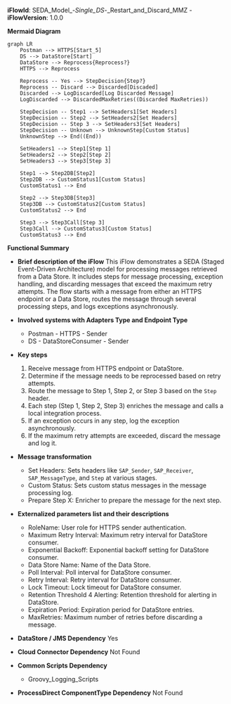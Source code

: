 **iFlowId**: SEDA_Model_-_Single_DS_-_Restart_and_Discard_MMZ - **iFlowVersion**: 1.0.0

**Mermaid Diagram**
```mermaid
graph LR
    Postman --> HTTPS[Start_5]
    DS --> DataStore[Start]
    DataStore --> Reprocess{Reprocess?}
    HTTPS --> Reprocess

    Reprocess -- Yes --> StepDecision{Step?}
    Reprocess -- Discard --> Discarded[Discaded]
    Discarded --> LogDiscarded[Log Discarded Message]
    LogDiscarded --> DiscardedMaxRetries((Discarded MaxRetries))

    StepDecision -- Step1 --> SetHeaders1[Set Headers]
    StepDecision -- Step2 --> SetHeaders2[Set Headers]
    StepDecision -- Step 3 --> SetHeaders3[Set Headers]
    StepDecision -- Unknown --> UnknownStep[Custom Status]
    UnknownStep --> End((End))

    SetHeaders1 --> Step1[Step 1]
    SetHeaders2 --> Step2[Step 2]
    SetHeaders3 --> Step3[Step 3]

    Step1 --> Step2DB[Step2]
    Step2DB --> CustomStatus1[Custom Status]
    CustomStatus1 --> End

    Step2 --> Step3DB[Step3]
    Step3DB --> CustomStatus2[Custom Status]
    CustomStatus2 --> End

    Step3 --> Step3Call[Step 3]
    Step3Call --> CustomStatus3[Custom Status]
    CustomStatus3 --> End
```

**Functional Summary**
- **Brief description of the iFlow**
This iFlow demonstrates a SEDA (Staged Event-Driven Architecture) model for processing messages retrieved from a Data Store. It includes steps for message processing, exception handling, and discarding messages that exceed the maximum retry attempts. The flow starts with a message from either an HTTPS endpoint or a Data Store, routes the message through several processing steps, and logs exceptions asynchronously.

- **Involved systems with Adapters Type and Endpoint Type**
    - Postman - HTTPS - Sender
    - DS - DataStoreConsumer - Sender

- **Key steps**
    1. Receive message from HTTPS endpoint or DataStore.
    2. Determine if the message needs to be reprocessed based on retry attempts.
    3. Route the message to Step 1, Step 2, or Step 3 based on the `Step` header.
    4. Each step (Step 1, Step 2, Step 3) enriches the message and calls a local integration process.
    5. If an exception occurs in any step, log the exception asynchronously.
    6. If the maximum retry attempts are exceeded, discard the message and log it.

- **Message transformation**
    - Set Headers: Sets headers like `SAP_Sender`, `SAP_Receiver`, `SAP_MessageType`, and `Step` at various stages.
    - Custom Status: Sets custom status messages in the message processing log.
    - Prepare Step X: Enricher to prepare the message for the next step.

- **Externalized parameters list and their descriptions**
    - RoleName: User role for HTTPS sender authentication.
    - Maximum Retry Interval: Maximum retry interval for DataStore consumer.
    - Exponential Backoff: Exponential backoff setting for DataStore consumer.
    - Data Store Name: Name of the Data Store.
    - Poll Interval: Poll interval for DataStore consumer.
    - Retry Interval: Retry interval for DataStore consumer.
    - Lock Timeout: Lock timeout for DataStore consumer.
    - Retention Threshold 4 Alerting: Retention threshold for alerting in DataStore.
    - Expiration Period: Expiration period for DataStore entries.
    - MaxRetries: Maximum number of retries before discarding a message.

- **DataStore / JMS Dependency**
Yes

- **Cloud Connector Dependency**
Not Found

- **Common Scripts Dependency**
    - Groovy_Logging_Scripts

- **ProcessDirect ComponentType Dependency**
Not Found